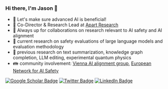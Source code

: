 ### Hi there, I'm Jason 👋

- 🌸 Let's make sure advanced AI is beneficial!
- 🌱 Co-Director & Research Lead at [Apart Research](https://apartresearch.com/)
- 🌱 Always up for collaborations on research relevant to AI safety and AI alignment 
- 🔭 current research on safety evaluations of large language models and evaluation methodology
- 🔭 previous research on text summarization, knowledge graph completion, LLM editing, experimental quantum physics
- 👪 community involvement: [Vienna AI alignment group](https://github.com/ViennaAI/info), [European Network for AI Safety](https://enais.co/)

[![Google Scholar Badge](https://img.shields.io/badge/Google_Scholar-4285F4?style=for-the-badge&logo=google-scholar&logoColor=white)](https://scholar.google.at/citations?user=FKrb_FwAAAAJ&hl=en)
[![Twitter Badge](https://img.shields.io/badge/X-000000?style=for-the-badge&logo=x&logoColor=white)](https://twitter.com/JasonObermaier)
[![LinkedIn Badge](https://img.shields.io/badge/linkedin-%230077B5.svg?&style=for-the-badge&logo=linkedin&logoColor=white)](https://www.linkedin.com/in/jas-ho/)

[//]: # (inspiration: https://github.com/JayThibs/JayThibs#readme)
[//]: # (how to use badges: https://github.com/alexandresanlim/Badges4-README.md-Profile)
